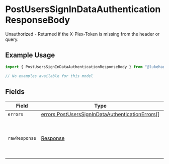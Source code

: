 # PostUsersSignInDataAuthenticationResponseBody

Unauthorized - Returned if the X-Plex-Token is missing from the header or query.

## Example Usage

```typescript
import { PostUsersSignInDataAuthenticationResponseBody } from "@lukehagar/plexjs/sdk/models/errors";

// No examples available for this model
```

## Fields

| Field                                                                                                                     | Type                                                                                                                      | Required                                                                                                                  | Description                                                                                                               |
| ------------------------------------------------------------------------------------------------------------------------- | ------------------------------------------------------------------------------------------------------------------------- | ------------------------------------------------------------------------------------------------------------------------- | ------------------------------------------------------------------------------------------------------------------------- |
| `errors`                                                                                                                  | [errors.PostUsersSignInDataAuthenticationErrors](../../../sdk/models/errors/postuserssignindataauthenticationerrors.md)[] | :heavy_minus_sign:                                                                                                        | N/A                                                                                                                       |
| `rawResponse`                                                                                                             | [Response](https://developer.mozilla.org/en-US/docs/Web/API/Response)                                                     | :heavy_minus_sign:                                                                                                        | Raw HTTP response; suitable for custom response parsing                                                                   |